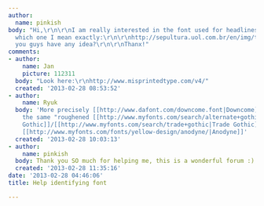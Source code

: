 ```yaml
---
author:
  name: pinkish
body: "Hi,\r\n\r\nI am really interested in the font used for headlines on this site:\r\n\r\nhttp://sepultura.uol.com.br/en/\r\n\r\nHere's
  which one I mean exactly:\r\n\r\nhttp://sepultura.uol.com.br/en/img/t_newsandupdates.png\r\n\r\nDo
  you guys have any idea?\r\n\r\nThanx!"
comments:
- author:
    name: Jan
    picture: 112311
  body: "Look here:\r\nhttp://www.misprintedtype.com/v4/"
  created: '2013-02-28 08:53:52'
- author:
    name: Ryuk
  body: 'More precisely [[http://www.dafont.com/downcome.font|Downcome]]. More in
    the same "roughened [[http://www.myfonts.com/search/alternate+gothic|Alternate
    Gothic]]/[[http://www.myfonts.com/search/trade+gothic|Trade Gothic]]" vibe: [[http://www.myfonts.com/fonts/flat-it/boycott/|Boycott]],
    [[http://www.myfonts.com/fonts/yellow-design/anodyne/|Anodyne]]'
  created: '2013-02-28 10:03:13'
- author:
    name: pinkish
  body: Thank you SO much for helping me, this is a wonderful forum :)
  created: '2013-02-28 11:35:16'
date: '2013-02-28 04:46:06'
title: Help identifying font

---
```

